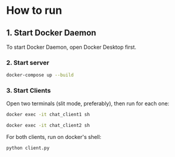 # How to run

## 1. Start Docker Daemon

To start Docker Daemon, open Docker Desktop first.

### 2. Start server

```sh
docker-compose up --build
```

### 3. Start Clients

Open two terminals (slit mode, preferably), then run for each one:

```sh
docker exec -it chat_client1 sh
```

```sh
docker exec -it chat_client2 sh
```

For both clients, run on docker's shell:

```sh
python client.py
```